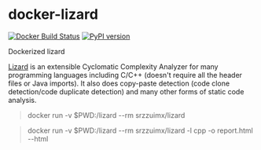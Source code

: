 # docker-lizard

[![Docker Build Status](https://img.shields.io/docker/build/srzzumix/lizard.svg)](https://hub.docker.com/r/srzzumix/lizard/)
[![PyPI version](https://badge.fury.io/py/lizard.svg)](https://badge.fury.io/py/lizard)

Dockerized lizard

[Lizard](https://github.com/terryyin/lizard) is an extensible Cyclomatic Complexity Analyzer for many programming languages including C/C++ (doesn't require all the header files or Java imports). It also does copy-paste detection (code clone detection/code duplicate detection) and many other forms of static code analysis.

> docker run -v $PWD:/lizard --rm srzzuimx/lizard

> docker run -v $PWD:/lizard --rm srzzuimx/lizard -l cpp -o report.html --html
